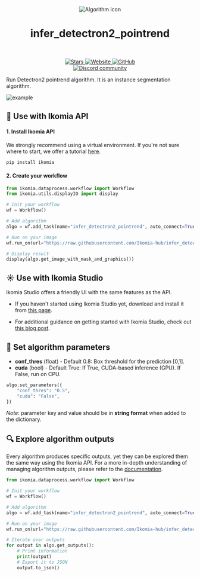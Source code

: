 <div align="center">
  <img src="https://raw.githubusercontent.com/Ikomia-hub/infer_detectron2_pointrend/main/icons/detectron2.png" alt="Algorithm icon">
  <h1 align="center">infer_detectron2_pointrend</h1>
</div>
<br />
<p align="center">
    <a href="https://github.com/Ikomia-hub/infer_detectron2_pointrend">
        <img alt="Stars" src="https://img.shields.io/github/stars/Ikomia-hub/infer_detectron2_pointrend">
    </a>
    <a href="https://app.ikomia.ai/hub/">
        <img alt="Website" src="https://img.shields.io/website/http/app.ikomia.ai/en.svg?down_color=red&down_message=offline&up_message=online">
    </a>
    <a href="https://github.com/Ikomia-hub/infer_detectron2_pointrend/blob/main/LICENSE">
        <img alt="GitHub" src="https://img.shields.io/github/license/Ikomia-hub/detectron2_pointrend.svg?color=blue">
    </a>    
    <br>
    <a href="https://discord.com/invite/82Tnw9UGGc">
        <img alt="Discord community" src="https://img.shields.io/badge/Discord-white?style=social&logo=discord">
    </a> 
</p>

Run Detectron2 pointrend algorithm. It is an instance segmentation algorithm.

![example](https://raw.githubusercontent.com/Ikomia-hub/infer_detectron2_pointrend/feat/new_readme/icons/pointrend_result.jpg)

## :rocket: Use with Ikomia API

#### 1. Install Ikomia API

We strongly recommend using a virtual environment. If you're not sure where to start, we offer a tutorial [here](https://www.ikomia.ai/blog/a-step-by-step-guide-to-creating-virtual-environments-in-python).

```sh
pip install ikomia
```

#### 2. Create your workflow


```python
from ikomia.dataprocess.workflow import Workflow
from ikomia.utils.displayIO import display

# Init your workflow
wf = Workflow()

# Add algorithm
algo = wf.add_task(name="infer_detectron2_pointrend", auto_connect=True)

# Run on your image  
wf.run_on(url="https://raw.githubusercontent.com/Ikomia-hub/infer_detectron2_pointrend/feat/new_readme/icons/pointrend_example.jpg")

# Display result
display(algo.get_image_with_mask_and_graphics())
```

## :sunny: Use with Ikomia Studio

Ikomia Studio offers a friendly UI with the same features as the API.

- If you haven't started using Ikomia Studio yet, download and install it from [this page](https://www.ikomia.ai/studio).

- For additional guidance on getting started with Ikomia Studio, check out [this blog post](https://www.ikomia.ai/blog/how-to-get-started-with-ikomia-studio).

## :pencil: Set algorithm parameters

- **conf_thres** (float) - Default 0.8: Box threshold for the prediction [0,1].
- **cuda** (bool) - Default True: If True, CUDA-based inference (GPU). If False, run on CPU.

```python
algo.set_parameters({
    "conf_thres": "0.5",
    "cuda": "False",
})
```

*Note*: parameter key and value should be in **string format** when added to the dictionary.

## :mag: Explore algorithm outputs

Every algorithm produces specific outputs, yet they can be explored them the same way using the Ikomia API. For a more in-depth understanding of managing algorithm outputs, please refer to the [documentation](https://ikomia-dev.github.io/python-api-documentation/advanced_guide/IO_management.html).

```python
from ikomia.dataprocess.workflow import Workflow

# Init your workflow
wf = Workflow()

# Add algorithm
algo = wf.add_task(name="infer_detectron2_pointrend", auto_connect=True)

# Run on your image  
wf.run_on(url="https://raw.githubusercontent.com/Ikomia-hub/infer_detectron2_pointrend/feat/new_readme/icons/pointrend_example.jpg")

# Iterate over outputs
for output in algo.get_outputs():
    # Print information
    print(output)
    # Export it to JSON
    output.to_json()
```
